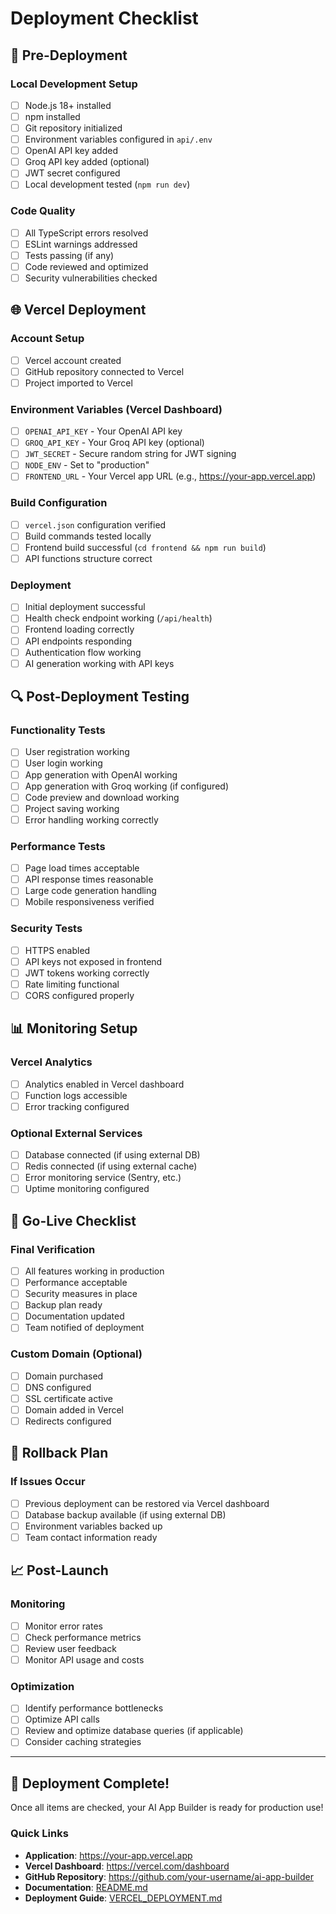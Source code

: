 # Deployment Checklist

## 🚀 Pre-Deployment

### Local Development Setup
- [ ] Node.js 18+ installed
- [ ] npm installed
- [ ] Git repository initialized
- [ ] Environment variables configured in `api/.env`
- [ ] OpenAI API key added
- [ ] Groq API key added (optional)
- [ ] JWT secret configured
- [ ] Local development tested (`npm run dev`)

### Code Quality
- [ ] All TypeScript errors resolved
- [ ] ESLint warnings addressed
- [ ] Tests passing (if any)
- [ ] Code reviewed and optimized
- [ ] Security vulnerabilities checked

## 🌐 Vercel Deployment

### Account Setup
- [ ] Vercel account created
- [ ] GitHub repository connected to Vercel
- [ ] Project imported to Vercel

### Environment Variables (Vercel Dashboard)
- [ ] `OPENAI_API_KEY` - Your OpenAI API key
- [ ] `GROQ_API_KEY` - Your Groq API key (optional)
- [ ] `JWT_SECRET` - Secure random string for JWT signing
- [ ] `NODE_ENV` - Set to "production"
- [ ] `FRONTEND_URL` - Your Vercel app URL (e.g., https://your-app.vercel.app)

### Build Configuration
- [ ] `vercel.json` configuration verified
- [ ] Build commands tested locally
- [ ] Frontend build successful (`cd frontend && npm run build`)
- [ ] API functions structure correct

### Deployment
- [ ] Initial deployment successful
- [ ] Health check endpoint working (`/api/health`)
- [ ] Frontend loading correctly
- [ ] API endpoints responding
- [ ] Authentication flow working
- [ ] AI generation working with API keys

## 🔍 Post-Deployment Testing

### Functionality Tests
- [ ] User registration working
- [ ] User login working
- [ ] App generation with OpenAI working
- [ ] App generation with Groq working (if configured)
- [ ] Code preview and download working
- [ ] Project saving working
- [ ] Error handling working correctly

### Performance Tests
- [ ] Page load times acceptable
- [ ] API response times reasonable
- [ ] Large code generation handling
- [ ] Mobile responsiveness verified

### Security Tests
- [ ] HTTPS enabled
- [ ] API keys not exposed in frontend
- [ ] JWT tokens working correctly
- [ ] Rate limiting functional
- [ ] CORS configured properly

## 📊 Monitoring Setup

### Vercel Analytics
- [ ] Analytics enabled in Vercel dashboard
- [ ] Function logs accessible
- [ ] Error tracking configured

### Optional External Services
- [ ] Database connected (if using external DB)
- [ ] Redis connected (if using external cache)
- [ ] Error monitoring service (Sentry, etc.)
- [ ] Uptime monitoring configured

## 🎯 Go-Live Checklist

### Final Verification
- [ ] All features working in production
- [ ] Performance acceptable
- [ ] Security measures in place
- [ ] Backup plan ready
- [ ] Documentation updated
- [ ] Team notified of deployment

### Custom Domain (Optional)
- [ ] Domain purchased
- [ ] DNS configured
- [ ] SSL certificate active
- [ ] Domain added in Vercel
- [ ] Redirects configured

## 🚨 Rollback Plan

### If Issues Occur
- [ ] Previous deployment can be restored via Vercel dashboard
- [ ] Database backup available (if using external DB)
- [ ] Environment variables backed up
- [ ] Team contact information ready

## 📈 Post-Launch

### Monitoring
- [ ] Monitor error rates
- [ ] Check performance metrics
- [ ] Review user feedback
- [ ] Monitor API usage and costs

### Optimization
- [ ] Identify performance bottlenecks
- [ ] Optimize API calls
- [ ] Review and optimize database queries (if applicable)
- [ ] Consider caching strategies

---

## 🎉 Deployment Complete!

Once all items are checked, your AI App Builder is ready for production use!

### Quick Links
- **Application**: https://your-app.vercel.app
- **Vercel Dashboard**: https://vercel.com/dashboard
- **GitHub Repository**: https://github.com/your-username/ai-app-builder
- **Documentation**: [README.md](README.md)
- **Deployment Guide**: [VERCEL_DEPLOYMENT.md](VERCEL_DEPLOYMENT.md)
